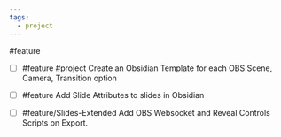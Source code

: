 ```yaml
---
tags:
  - project
---
```



#feature

- [ ] #feature #project Create an Obsidian Template for each OBS Scene, Camera, Transition option
- [ ] #feature Add Slide Attributes to slides in Obsidian
- [ ] #feature/Slides-Extended Add OBS Websocket and Reveal Controls Scripts on Export.

